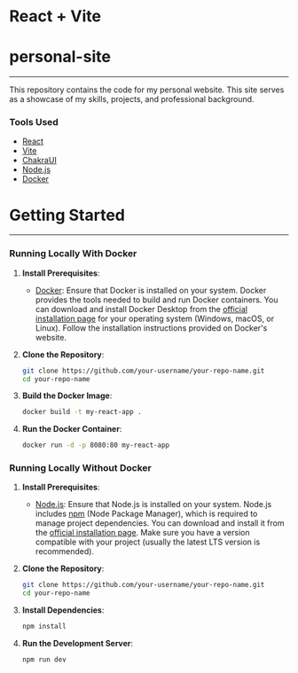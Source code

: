 # React + Vite
# personal-site

---

This repository contains the code for my personal website. This site serves as a showcase of my skills, projects, and professional background.

### Tools Used
- [React](https://react.dev/)
- [Vite](https://vitejs.dev/)
- [ChakraUI](https://github.com/chakra-ui/chakra-ui/)
- [Node.js](https://nodejs.org/)
- [Docker](https://www.docker.com/)

# Getting Started
 
***

### Running Locally With Docker

1. **Install Prerequisites**:
   - [Docker](https://www.docker.com/): Ensure that Docker is installed on your system. Docker provides the tools needed to build and run Docker containers. You can download and install Docker Desktop from the [official installation page](https://docs.docker.com/engine/install/) for your operating system (Windows, macOS, or Linux). Follow the installation instructions provided on Docker's website.


2. **Clone the Repository**:
   ```bash
   git clone https://github.com/your-username/your-repo-name.git
   cd your-repo-name

3. **Build the Docker Image**:
   ```bash
   docker build -t my-react-app .

4. **Run the Docker Container**:
    ```bash
   docker run -d -p 8080:80 my-react-app

### Running Locally Without Docker

1. **Install Prerequisites**:
   - [Node.js](https://nodejs.org/): Ensure that Node.js is installed on your system. Node.js includes [npm](https://www.npmjs.com/) (Node Package Manager), which is required to manage project dependencies. You can download and install it from the [official installation page](https://nodejs.org/en/download/package-manager). Make sure you have a version compatible with your project (usually the latest LTS version is recommended).

2. **Clone the Repository**:
   ```bash
   git clone https://github.com/your-username/your-repo-name.git
   cd your-repo-name
   
3. **Install Dependencies**:
    ```bash
   npm install

4. **Run the Development Server**:
   ```bash
   npm run dev
